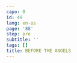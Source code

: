```yaml
---
capo: 0
id: 49
lang: en-us
page: '88'
step: pre
subtitle: ''
tags: []
title: BEFORE THE ANGELS
---
```

